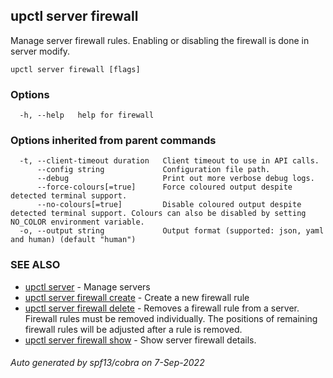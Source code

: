 ## upctl server firewall

Manage server firewall rules. Enabling or disabling the firewall is done in server modify.

```
upctl server firewall [flags]
```

### Options

```
  -h, --help   help for firewall
```

### Options inherited from parent commands

```
  -t, --client-timeout duration   Client timeout to use in API calls.
      --config string             Configuration file path.
      --debug                     Print out more verbose debug logs.
      --force-colours[=true]      Force coloured output despite detected terminal support.
      --no-colours[=true]         Disable coloured output despite detected terminal support. Colours can also be disabled by setting NO_COLOR environment variable.
  -o, --output string             Output format (supported: json, yaml and human) (default "human")
```

### SEE ALSO

* [upctl server](upctl_server.md)	 - Manage servers
* [upctl server firewall create](upctl_server_firewall_create.md)	 - Create a new firewall rule
* [upctl server firewall delete](upctl_server_firewall_delete.md)	 - Removes a firewall rule from a server. Firewall rules must be removed individually. The positions of remaining firewall rules will be adjusted after a rule is removed.
* [upctl server firewall show](upctl_server_firewall_show.md)	 - Show server firewall details.

###### Auto generated by spf13/cobra on 7-Sep-2022
